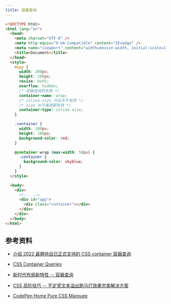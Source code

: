 ```yaml
---
title: 容器查询
---
```


```html
<!DOCTYPE html>
<html lang="en">
  <head>
    <meta charset="UTF-8" />
    <meta http-equiv="X-UA-Compatible" content="IE=edge" />
    <meta name="viewport" content="width=device-width, initial-scale=1.0" />
    <title>Document</title>
  </head>
  <style>
    #app {
      width: 200px;
      height: 200px;
      resize: both;
      overflow: hidden;
      /* 容器查询的名称 */
      container-name: wrap;
      /* inline-size 只在水平有效 */
      /* size 水平垂直都有效 */
      container-type: inline-size;
    }

    .container {
      width: 100px;
      height: 100px;
      background-color: red;
    }

    @container wrap (max-width: 50px) {
      .container {
        background-color: skyblue;
      }
    }
  </style>

  <body>
    <div>
      <!--  -->
      <div id="app">
        <div class="container"></div>
      </div>
    </div>
  </body>
</html>
```

## 参考资料

- [介绍 2022 最期待且已正式支持的 CSS container 容器查询](https://www.zhangxinxu.com/wordpress/2022/09/css-container-rule/)

- [CSS Container Queries](https://developer.mozilla.org/en-US/docs/Web/CSS/CSS_Container_Queries)

- [新时代布局新特性 -- 容器查询](https://github.com/chokcoco/iCSS/issues/201)

- [CSS 高阶技巧 -- 不定宽文本溢出跑马灯效果完美解决方案](https://github.com/chokcoco/iCSS/issues/225)

- [CodePen Home Pure CSS Marquee](https://codepen.io/wheatup/pen/ZEMGaKw?editors=1100)
